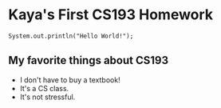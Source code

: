 # Kaya's First CS193 Homework

```
System.out.println("Hello World!");
```

## My favorite things about CS193
- I don't have to buy a textbook!
- It's a CS class.
- It's not stressful.
